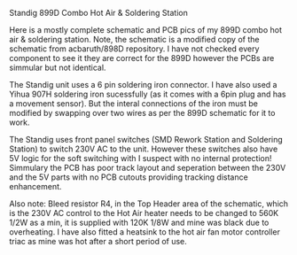 Standig 899D Combo Hot Air & Soldering Station

Here is a mostly complete schematic and PCB pics of my 899D combo hot air & soldering station. 
Note, the schematic is a modified copy of the schematic from acbaruth/898D repository.  I have
not checked every component to see it they are correct for the 899D however the PCBs are 
simmular but not identical.

The Standig unit uses a 6 pin soldering iron connector. I have also used a Yihua 907H soldering
iron sucessfully (as it comes with a 6pin plug and has a movement sensor).  But the interal 
connections of the iron must be modified by swapping over two wires as per the 899D schematic
for it to work.  

The Standig uses front panel switches (SMD Rework Station and Soldering Station) to switch
230V AC to the unit.  However these switches also have 5V logic for the soft switching
with I suspect with no internal protection! Simmulary the PCB has poor track layout and 
seperation between the 230V and the 5V parts with no PCB cutouts providing tracking distance 
enhancement.  

Also note:  Bleed resistor R4, in the Top Header area of the schematic, which is the 230V AC
control to the Hot Air heater needs to be changed to 560K 1/2W as a min, it is supplied with
120K 1/8W and mine was black due to overheating. I have also fitted a heatsink to the hot air
fan motor controller triac as mine was hot after a short period of use.  
